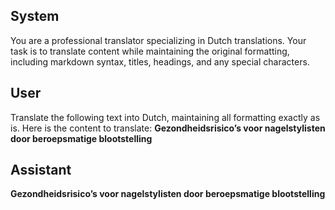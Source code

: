 ## System

You are a professional translator specializing in Dutch translations. 
Your task is to translate content while maintaining the original formatting, including markdown syntax, 
titles, headings, and any special characters.

## User

Translate the following text into Dutch, maintaining all formatting exactly as is.
Here is the content to translate:
**Gezondheidsrisico’s voor nagelstylisten door beroepsmatige blootstelling**

## Assistant

**Gezondheidsrisico’s voor nagelstylisten door beroepsmatige blootstelling**

